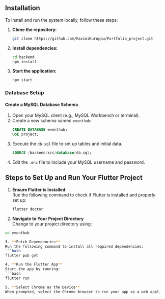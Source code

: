 ## Installation

To install and run the system locally, follow these steps:

1. **Clone the repository:**
   ```bash
   git clone https://github.com/RaviniKuruppu/Portfolio_project.git
2. **Install dependencies:**
   ```bash
   cd backend
   npm install
3. **Start the application:**
   ```bash
   npm start
### Database Setup

#### Create a MySQL Database Schema
1. Open your MySQL client (e.g., MySQL Workbench or terminal).
2. Create a new schema named `eventhub`:
   ```sql
   CREATE DATABASE eventhub;
   USE project;
3. Execute the `db.sql`  file to set up tables and initial data.
   ```sql
   SOURCE /backend/src/database/db.sql;
   

4. Edit the `.env` file to include your MySQL username and password.

## Steps to Set Up and Run Your Flutter Project

1. **Ensure Flutter is Installed**  
   Run the following command to check if Flutter is installed and properly set up:  
   ```bash
   flutter doctor
2. **Navigate to Your Project Directory**  
Change to your project directory using:  
```bash
cd eventhub

3. **Fetch Dependencies**
Run the following command to install all required dependencies:  
```bash
flutter pub get

4. **Run the Flutter App**  
Start the app by running:  
```bash
flutter run

5. **Select Chrome as the Device**  
When prompted, select the Chrome browser to run your app as a web application.
